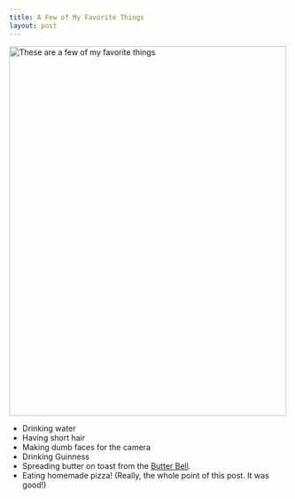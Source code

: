```yaml
---
title: A Few of My Favorite Things
layout: post
---
```

<a href="http://www.flickr.com/photos/mtodd/1114365541/" title="Photo Sharing"><img src="http://farm2.static.flickr.com/1048/1114365541_61a723ac14_o.jpg" width="500" height="667" alt="These are a few of my favorite things" /></a>

* Drinking water
* Having short hair
* Making dumb faces for the camera
* Drinking Guinness
* Spreading butter on toast from the <a href="http://www.butterbell.com/">Butter Bell</a>.
* Eating homemade pizza! (Really, the whole point of this post. It was good!)
